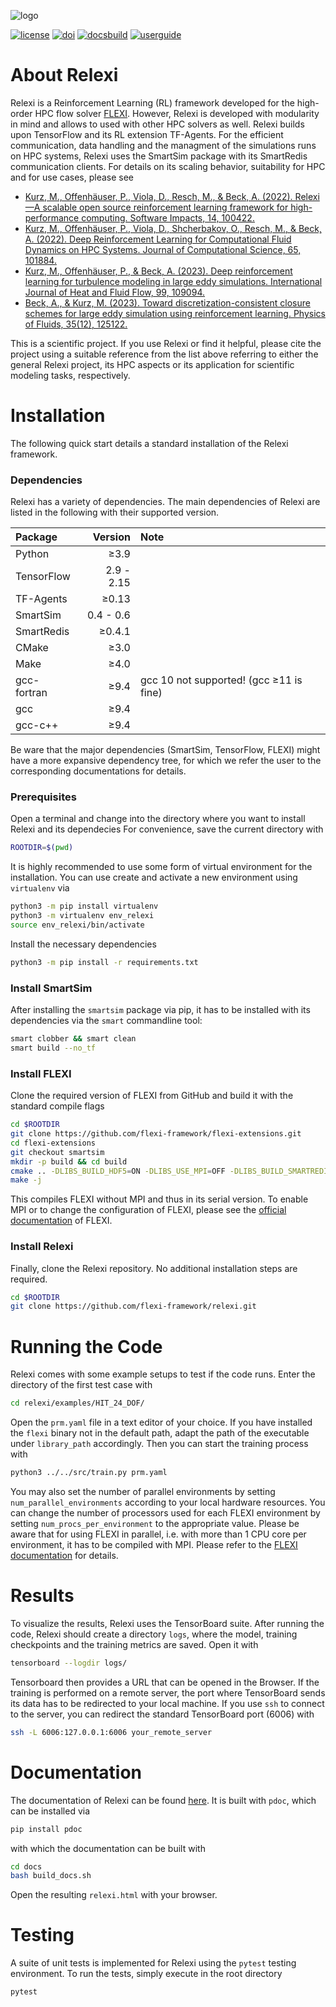 ![logo](https://numericsresearchgroup.org/images/icons/relexi.svg "RELEXI")

[![license](https://img.shields.io/github/license/flexi-framework/relexi.svg?maxAge=2592000 "GPL-3.0 License")](LICENSE.md)
[![doi](https://img.shields.io/badge/DOI-10.1016/j.simpa.2022.100422-blue "DOI")](https://doi.org/10.1016/j.simpa.2022.100422)
[![docsbuild](https://img.shields.io/github/deployments/flexi-framework/relexi/github-pages?label=docs%20build)](https://flexi-framework.github.io/relexi/relexi.html)
[![userguide](https://img.shields.io/badge/Documentation-silver "Documentation")](https://flexi-framework.github.io/relexi/relexi.html)

# About Relexi
Relexi is a Reinforcement Learning (RL) framework developed for the high-order HPC flow solver [FLEXI][flexi].
However, Relexi is developed with modularity in mind and allows to used with other HPC solvers as well.
Relexi builds upon TensorFlow and its RL extension TF-Agents.
For the efficient communication, data handling and the managment of the simulations runs on HPC systems, Relexi uses the SmartSim package with its SmartRedis communication clients.
For details on its scaling behavior, suitability for HPC and for use cases, please see
* [Kurz, M., Offenhäuser, P., Viola, D., Resch, M., & Beck, A. (2022). Relexi—A scalable open source reinforcement learning framework for high-performance computing. Software Impacts, 14, 100422.](https://doi.org/10.1016/j.simpa.2022.100422)
* [Kurz, M., Offenhäuser, P., Viola, D., Shcherbakov, O., Resch, M., & Beck, A. (2022). Deep Reinforcement Learning for Computational Fluid Dynamics on HPC Systems. Journal of Computational Science, 65, 101884.](https://doi.org/10.1016/j.jocs.2022.101884)
* [Kurz, M., Offenhäuser, P., & Beck, A. (2023). Deep reinforcement learning for turbulence modeling in large eddy simulations. International Journal of Heat and Fluid Flow, 99, 109094.](https://doi.org/10.1016/j.ijheatfluidflow.2022.109094)
* [Beck, A., & Kurz, M. (2023). Toward discretization-consistent closure schemes for large eddy simulation using reinforcement learning. Physics of Fluids, 35(12), 125122.](https://doi.org/10.1063/5.0176223)

This is a scientific project.
If you use Relexi or find it helpful, please cite the project using a suitable reference from the list above referring to either the general Relexi project, its HPC aspects or its application for scientific modeling tasks, respectively.

# Installation
The following quick start details a standard installation of the Relexi framework.

### Dependencies
Relexi has a variety of dependencies.
The main dependencies of Relexi are listed in the following with their supported version.

| Package          | Version         | Note                                    |
|:-----------------|----------------:|:----------------------------------------|
| Python           |          ≥3.9   |                                         |
| TensorFlow       |     2.9 - 2.15  |                                         |
| TF-Agents        |          ≥0.13  |                                         |
| SmartSim         |     0.4 - 0.6   |                                         |
| SmartRedis       |          ≥0.4.1 |                                         |
| CMake            |          ≥3.0   |                                         |
| Make             |          ≥4.0   |                                         |
| gcc-fortran      |          ≥9.4   | gcc 10 not supported! (gcc ≥11 is fine) |
| gcc              |          ≥9.4   |                                         |
| gcc-c++          |          ≥9.4   |                                         |

Be ware that the major dependencies (SmartSim, TensorFlow, FLEXI) might have a more expansive dependency tree, for which we refer the user to the corresponding documentations for details.

### Prerequisites
Open a terminal and change into the directory where you want to install Relexi and its dependecies
For convenience, save the current directory with
```bash
ROOTDIR=$(pwd)
```
It is highly recommended to use some form of virtual environment for the installation.
You can use create and activate a new environment using `virtualenv` via
```bash
python3 -m pip install virtualenv
python3 -m virtualenv env_relexi
source env_relexi/bin/activate
```
Install the necessary dependencies
```bash
python3 -m pip install -r requirements.txt
```

### Install SmartSim
After installing the `smartsim` package via pip, it has to be installed with its dependencies via the `smart` commandline tool:
```bash
smart clobber && smart clean
smart build --no_tf
```

### Install FLEXI
Clone the required version of FLEXI from GitHub and build it with the standard compile flags
```bash
cd $ROOTDIR
git clone https://github.com/flexi-framework/flexi-extensions.git
cd flexi-extensions
git checkout smartsim
mkdir -p build && cd build
cmake .. -DLIBS_BUILD_HDF5=ON -DLIBS_USE_MPI=OFF -DLIBS_BUILD_SMARTREDIS=ON -DLIBS_USE_SMARTREDIS=ON -DLIBS_USE_FFTW=ON -DPOSTI=OFF -DFLEXI_TESTCASE=hit -DFLEXI_NODETYPE=GAUSS-LOBATTO -DFLEXI_SPLIT_DG=ON -DFLEXI_EDDYVISCOSITY=ON
make -j
```
This compiles FLEXI without MPI and thus in its serial version. To enable MPI or to change the configuration of FLEXI, please see the [official documentation][userguide] of FLEXI.

### Install Relexi
Finally, clone the Relexi repository. No additional installation steps are required.
```bash
cd $ROOTDIR
git clone https://github.com/flexi-framework/relexi.git
```

# Running the Code
Relexi comes with some example setups to test if the code runs. Enter the directory of the first test case with
```bash
cd relexi/examples/HIT_24_DOF/
```
Open the ``prm.yaml`` file in a text editor of your choice. If you have installed the ``flexi`` binary not in the default path, adapt the path of the executable under ``library_path`` accordingly.
Then you can start the training process with
```bash
python3 ../../src/train.py prm.yaml
```
You may also set the number of parallel environments by setting ``num_parallel_environments`` according to your local hardware resources.
You can change the number of processors used for each FLEXI environment by setting ``num_procs_per_environment`` to the appropriate value. Please be aware that for using FLEXI in parallel, i.e. with more than 1 CPU core per environment, it has to be compiled with MPI. Please refer to the [FLEXI documentation](https://www.flexi-project.org/doc/userguide/userguide.pdf) for details.

# Results
To visualize the results, Relexi uses the TensorBoard suite. After running the code, Relexi should create a directory ``logs``, where the model, training checkpoints and the training metrics are saved. Open it with
```bash
tensorboard --logdir logs/
```
Tensorboard then provides a URL that can be opened in the Browser.
If the training is performed on a remote server, the port where TensorBoard sends its data has to be redirected to your local machine. If you use `ssh` to connect to the server, you can redirect the standard TensorBoard port (6006) with
```bash
ssh -L 6006:127.0.0.1:6006 your_remote_server
```

[nrg]:       https://numericsresearchgroup.org/index.html
[flexi]:     https://numericsresearchgroup.org/flexi_index.html
[userguide]: https://numericsresearchgroup.org/userguide/userguide.pdf

# Documentation
The documentation of Relexi can be found [here](https://flexi-framework.github.io/relexi/relexi.html).
It is built with `pdoc`, which can be installed via
```bash
pip install pdoc
```
with which the documentation can be built with
```bash
cd docs
bash build_docs.sh
```
Open the resulting `relexi.html` with your browser.

# Testing
A suite of unit tests is implemented for Relexi using the `pytest` testing environment. To run the tests, simply execute in the root directory
```bash
pytest
```
